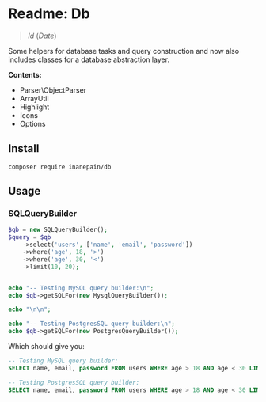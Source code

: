 # Readme: Db

> $Id$ ($Date$)

Some helpers for database tasks and query construction and now also includes classes for a database abstraction layer.

**Contents:**

 - Parser\ObjectParser
 - ArrayUtil
 - Highlight
 - Icons
 - Options

## Install

`composer require inanepain/db`

## Usage

### SQLQueryBuilder

```php
$qb = new SQLQueryBuilder();
$query = $qb
    ->select('users', ['name', 'email', 'password'])
    ->where('age', 18, '>')
    ->where('age', 30, '<')
    ->limit(10, 20);


echo "-- Testing MySQL query builder:\n";
echo $qb->getSQLFor(new MysqlQueryBuilder());

echo "\n\n";

echo "-- Testing PostgresSQL query builder:\n";
echo $qb->getSQLFor(new PostgresQueryBuilder());
```

Which should give you:

```sql
-- Testing MySQL query builder:
SELECT name, email, password FROM users WHERE age > 18 AND age < 30 LIMIT 10, 20;

-- Testing PostgresSQL query builder:
SELECT name, email, password FROM users WHERE age > 18 AND age < 30 LIMIT 10 OFFSET 20;
```

